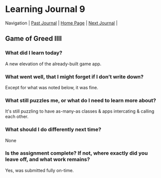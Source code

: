 # Learning Journal 9

Navigation | [Past Journal](../Class-08/README.md) | [Home Page](../README.md) | [Next Journal](../Class-10/README.md) |

## Game of Greed IIII

### What did I learn today?

A new elevation of the already-built game app.

### What went well, that I might forget if I don’t write down?

Except for what was noted below, it was fine.

### What still puzzles me, or what do I need to learn more about?

It's still puzzling to have as-many-as classes & apps intercating & calling each other.

### What should I do differently next time?

None

### Is the assignment complete? If not, where exactly did you leave off, and what work remains?

Yes, was submitted fully on-time.
